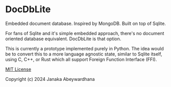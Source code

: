 # DocDbLite

Embedded document database. Inspired by MongoDB. Built on top of Sqlite.

For fans of Sqlite and it's simple embedded approach, there's no document oriented database equivalent. DocDbLite is that option.

This is currently a prototype implemented purely in Python. The idea would be to convert this to a more language agnostic state, similar to Sqlite itself, using C, C++, or Rust which all support Foreign Function Interface (FFI).

[MIT License](./LICENSE)

Copyright (c) 2024 Janaka Abeywardhana
